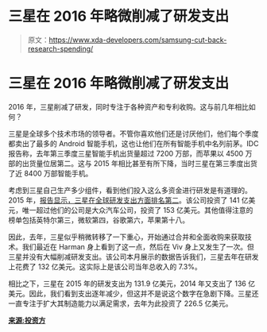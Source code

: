# 三星在 2016 年略微削减了研发支出

> 原文：<https://www.xda-developers.com/samsung-cut-back-research-spending/>

# 三星在 2016 年略微削减了研发支出

2016 年，三星削减了研发，同时专注于各种资产和专利收购。这与前几年相比如何？

三星是全球多个技术市场的领导者。不管你喜欢他们还是讨厌他们，他们每个季度都卖出了最多的 Android 智能手机，这也让他们在所有智能手机中名列前茅。IDC 报告称，去年第三季度三星智能手机出货量超过 7200 万部，而苹果以 4500 万部的出货量位居第二。这与 2015 年相比甚至有所下降，当时三星在第三季度出货了近 8400 万部智能手机。

考虑到三星自己生产多少组件，看到他们投入这么多资金进行研发是有道理的。2015 年，[报告显示，三星在全球研发支出方面排名第二](http://www.strategyand.pwc.com/global/home/what-we-think/innovation1000/top-20-rd-spenders-2015)。该公司投资了 141 亿美元，唯一超过他们的公司是大众汽车公司，投资了 153 亿美元。其他值得注意的榜单包括英特尔第三，微软第四，谷歌第六，苹果第十八。

因此，去年，三星似乎稍微转移了一下重心，开始通过合并和全面收购来获取技术。我们最近在 Harman 身上看到了这一点，然后在 Viv 身上又发生了一次。但三星并没有大幅削减研发支出。该公司本月展示的数据告诉我们，三星去年在研发上花费了 132 亿美元。这实际上是该公司当年总收入的 7.3%。

相比之下，三星在 2015 年的研发支出为 131.9 亿美元，2014 年又支出了 136 亿美元。因此，我们看到支出逐年减少，但这并不是说这个数字在急剧下降。三星还一直专注于扩大其制造能力以满足需求，去年为此投资了 226.5 亿美元。

[**来源:投资方**](http://www.theinvestor.co.kr/view.php?ud=20170402000284)